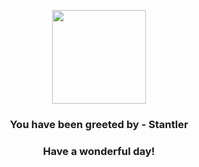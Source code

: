 <p align="center">
    <img src="https://raw.githubusercontent.com/PokeAPI/sprites/master/sprites/pokemon/234.png" width="150" height="150">
</p>
<h3 align="center">You have been greeted by - <b>Stantler</b></h3>
<h3 align="center">Have a wonderful day!</h3>
